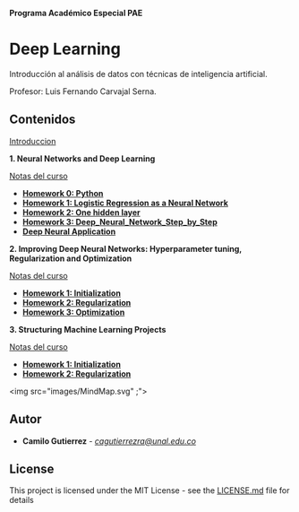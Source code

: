  **Programa Académico Especial PAE** 
# Deep Learning

Introducción al análisis de datos con técnicas de inteligencia artificial.

Profesor: Luis Fernando Carvajal Serna.

## Contenidos
[Introduccion](https://nbviewer.jupyter.org/github/camilogutierrez/MachineLearning/blob/master/MachineLearning.ipynb)

**1. Neural Networks and Deep Learning** 

[Notas del curso](https://nbviewer.jupyter.org/github/camilogutierrez/MachineLearning/blob/master/DeepLearning.ipynb)
* [**Homework 0: Python**](https://nbviewer.jupyter.org/github/camilogutierrez/MachineLearning/blob/master/Python_Basics_With_Numpy_v3a.ipynb)
* [**Homework 1: Logistic Regression as a Neural Network**](https://nbviewer.jupyter.org/github/camilogutierrez/MachineLearning/blob/master/Logistic_Regression_with_a_Neural_Network_mindset_v6a.ipynb)
* [**Homework 2: One hidden layer**](https://nbviewer.jupyter.org/github/camilogutierrez/MachineLearning/blob/master/Planar_data_classification_with_onehidden_layer_v6c.ipynb)
* [**Homework 3: Deep_Neural_Network_Step_by_Step**](https://nbviewer.jupyter.org/github/camilogutierrez/MachineLearning/blob/master/Building_your_Deep_Neural_Network_Step_by_Step_v8a.ipynb)
* [**Deep Neural Application**](https://nbviewer.jupyter.org/github/camilogutierrez/MachineLearning/blob/master/Deep_Neural_Network_Application_v8.ipynb)

**2. Improving Deep Neural Networks: Hyperparameter tuning, Regularization and Optimization** 

[Notas del curso](https://nbviewer.jupyter.org/github/camilogutierrez/MachineLearning/blob/master/Improving_DeepLearning.ipynb)
* [**Homework 1: Initialization**](https://nbviewer.jupyter.org/github/camilogutierrez/MachineLearning/blob/master/Initialization.ipynb)
* [**Homework 2: Regularization**](https://nbviewer.jupyter.org/github/camilogutierrez/MachineLearning/blob/master/Regularization_v2a.ipynb)
* [**Homework 3: Optimization**](https://nbviewer.jupyter.org/github/https://github.com/camilogutierrez/MachineLearning/blob/master/Optimization_methods_v1b.ipynb)

**3. Structuring Machine Learning Projects** 

[Notas del curso](https://nbviewer.jupyter.org/github/camilogutierrez/MachineLearning/blob/master/Curso3.ipynb)
* [**Homework 1: Initialization**](https://nbviewer.jupyter.org/github/camilogutierrez/MachineLearning/blob/master/Initialization.ipynb)
* [**Homework 2: Regularization**](https://nbviewer.jupyter.org/github/camilogutierrez/MachineLearning/blob/master/Regularization_v2a.ipynb)


<img src="images/MindMap.svg" ;">

## Autor

* **Camilo Gutierrez** - *cagutierrezra@unal.edu.co* 

## License

This project is licensed under the MIT License - see the [LICENSE.md](LICENSE.md) file for details
